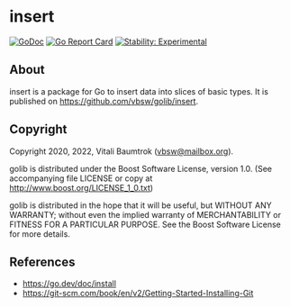 # insert

[![GoDoc](https://godoc.org/github.com/vbsw/golib/insert?status.svg)](https://godoc.org/github.com/vbsw/golib/insert) [![Go Report Card](https://goreportcard.com/badge/github.com/vbsw/golib/insert)](https://goreportcard.com/report/github.com/vbsw/golib/insert) [![Stability: Experimental](https://masterminds.github.io/stability/experimental.svg)](https://masterminds.github.io/stability/experimental.html)

## About
insert is a package for Go to insert data into slices of basic types. It is published on <https://github.com/vbsw/golib/insert>.

## Copyright
Copyright 2020, 2022, Vitali Baumtrok (vbsw@mailbox.org).

golib is distributed under the Boost Software License, version 1.0. (See accompanying file LICENSE or copy at http://www.boost.org/LICENSE_1_0.txt)

golib is distributed in the hope that it will be useful, but WITHOUT ANY WARRANTY; without even the implied warranty of MERCHANTABILITY or FITNESS FOR A PARTICULAR PURPOSE. See the Boost Software License for more details.

## References
- https://go.dev/doc/install
- https://git-scm.com/book/en/v2/Getting-Started-Installing-Git
